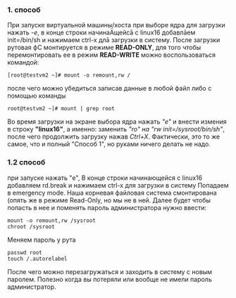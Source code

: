 ### 1. способ

При запуске виртуальной машины/хоста при выборе ядра для загрузки нажать *-e*,
в конце строки начинаĀщейсā с linux16 добавлāем init=/bin/sh и нажимаем сtrl-x длā
загрузки в систему.
После загрузки рутовая фС монтируется в режиме **READ-ONLY**, для того чтобы 
перемонтировать ее в режим **READ-WRITE** можно воспользоваться командой:
```
[root@testvm2 ~]# mount -o remount,rw /
```
после чего можно убедиться записав данные в любой файл либо с помощью команды
```
root@testvm2 ~]# mount | grep root
```

Во время загрузки на экране выбора ядра нажать *"e"* и внести измения в строку **"linux16"**, а именно: заменить *"ro" на "rw init=/sysroot/bin/sh"*, 
после чего продолжить загрузку нажав *Ctrl+X*. 
Фактически, это то же самое, что и полный "Способ 1", но руками ничего 
делать не надо.


### 1.2 способ

при запуске нажать "e", В конце строки начинающейся с linux16
добавляем rd.break и нажимаем сtrl-x для загрузки в систему
Попадаем в emergency mode. Наша корневая файловая система смонтирована (опять же
в режиме Read-Only, но мы не в ней. Далее будет чтобы попасть в нее и поменять
пароль администратора нужно ввести:

```
mount -o remount,rw /sysroot
chroot /sysroot
```
Меняем пароль у рута
```
passwd root
touch /.autorelabel
```
После чего можно перезагружаться и заходить в систему с новым паролем. Полезно
когда вы потеряли или вообще не имели пароль администратор.


